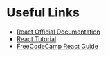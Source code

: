 # Useful Links

- [React Official Documentation](https://reactjs.org/docs/getting-started.html)
- [React Tutorial](https://reactjs.org/tutorial/tutorial.html)
- [FreeCodeCamp React Guide](https://www.freecodecamp.org/news/the-react-handbook-b71c27b0a795/)

